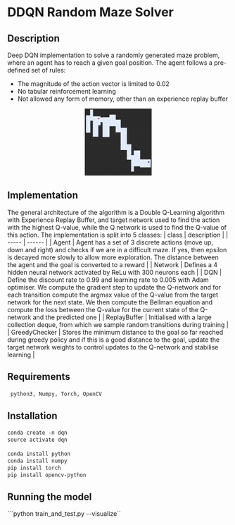 # DDQN Random Maze Solver 

## Description 
Deep DQN implementation to solve a randomly generated maze problem, where an agent has to reach a given goal position. The agent follows a pre-defined set of rules: 

* The magnitude of the action vector is limited to 0.02
* No tabular reinforcement learning
* Not allowed any form of memory, other than an experience replay buffer 


<p align="center">
<img src= https://github.com/Nasmasim/DDQN-maze-solver/blob/main/results/maze_gif.gif width="30%">
</p>


## Implementation 
The general architecture of the algorithm is a Double Q-Learning algorithm with Experience Replay Buffer, and target network used to find the action with the highest Q-value, while the Q network is used to find the Q-value of this action. The implementation is split into 5 classes: 
| class | description |
| ----- | ------      |
| Agent | Agent has a set of 3 discrete actions (move up, down and right) and checks if we are in a difficult maze. If yes, then epsilon is decayed more slowly to allow more exploration. The distance between the agent and the goal is converted to a reward |
| Network | Defines a 4 hidden neural network activated by ReLu with 300 neurons each |
| DQN | Define the discount rate to 0.99 and learning rate to 0.005 with Adam optimiser. We compute the gradient step to update the Q-network and for each transition compute the argmax value of the Q-value from the target network for the next state. We then compute the Bellman equation and compute the loss between the Q-value for the current state of the Q-network and the predicted one | 
| ReplayBuffer | Initialised with a large collection deque, from which we sample random transitions during training |
| GreedyChecker | Stores the minimum distance to the goal so far reached during greedy policy and if this is a good distance to the goal, update the target network weights to control updates to the Q-network and stabilise learning |

## Requirements  

``` python3, Numpy, Torch, OpenCV```

## Installation 
```
conda create -n dqn
source activate dqn

conda install python
conda install numpy
pip install torch
pip install opencv-python
```

## Running the model   
```python train_and_test.py --visualize``

